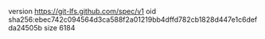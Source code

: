 version https://git-lfs.github.com/spec/v1
oid sha256:ebec742c094564d3ca588f2a01219bb4dffd782cb1828d447e1c6defda24505b
size 6184

